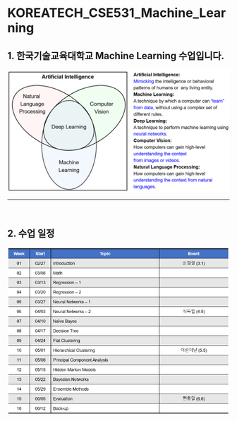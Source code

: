 # KOREATECH_CSE531_Machine_Learning
## 1. 한국기술교육대학교 Machine Learning 수업입니다.
![Uploading](background.png)



---
<br>

## 2. 수업 일정

![Uploading](curriculum.png)